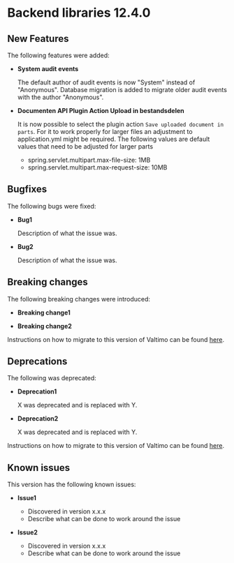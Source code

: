 # Backend libraries 12.4.0

## New Features

The following features were added:

* **System audit events**

  The default author of audit events is now "System" instead of "Anonymous". Database migration is added to migrate
  older audit events with the author "Anonymous".

* **Documenten API Plugin Action Upload in bestandsdelen**
  
  It is now possible to select the plugin action `Save uploaded document in parts`.
  For it to work properly for larger files an adjustment to application.yml might be required.
  The following values are default values that need to be adjusted for larger parts
    * spring.servlet.multipart.max-file-size: 1MB
    * spring.servlet.multipart.max-request-size: 10MB


## Bugfixes

The following bugs were fixed:

* **Bug1**

  Description of what the issue was.

* **Bug2**

  Description of what the issue was.

## Breaking changes

The following breaking changes were introduced:

* **Breaking change1**

* **Breaking change2**

Instructions on how to migrate to this version of Valtimo can be found [here](migration.md).

## Deprecations

The following was deprecated:

* **Deprecation1**

  X was deprecated and is replaced with Y.

* **Deprecation2**

  X was deprecated and is replaced with Y.

Instructions on how to migrate to this version of Valtimo can be found [here](migration.md).

## Known issues

This version has the following known issues:

* **Issue1**
  * Discovered in version x.x.x
  * Describe what can be done to work around the issue

* **Issue2**
  * Discovered in version x.x.x
  * Describe what can be done to work around the issue
